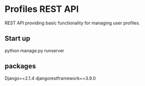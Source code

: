 # Profiles REST API

REST API providing basic functionality for managing user profiles.

## Start up
python manage.py runserver

## packages
Django==2.1.4
djangorestframework==3.9.0